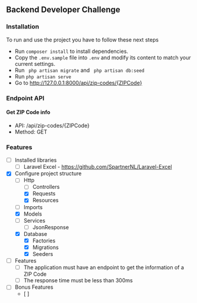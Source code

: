 ## Backend Developer Challenge

### Installation

To run and use the project you have to follow these next steps

- Run ``` composer install ``` to install dependencies.
- Copy the ``.env.sample`` file into ``.env`` and modify its content to match your current settings.
- Run `` php artisan migrate`` and `` php artisan db:seed`` 
- Run ``php artisan serve``
- Go to http://127.0.0.1:8000/api/zip-codes/{ZIPCode}

### Endpoint API

#### Get ZIP Code info

- API: /api/zip-codes/{ZIPCode}
- Method: GET

### Features

- [ ] Installed libraries
    - [ ] Laravel Excel - https://github.com/SpartnerNL/Laravel-Excel
- [X] Configure project structure
    - [ ] Http
        - [ ] Controllers
        - [X] Requests
        - [X] Resources
    - [ ] Imports
    - [X] Models
    - [ ] Services
      - [ ] JsonResponse
    - [X] Database
      - [X] Factories
      - [X] Migrations
      - [X] Seeders
- [ ] Features
    - [ ] The application must have an endpoint to get the information of a ZIP Code
    - [ ] The response time must be less than 300ms 
- [ ] Bonus Features
    - [ ] 
